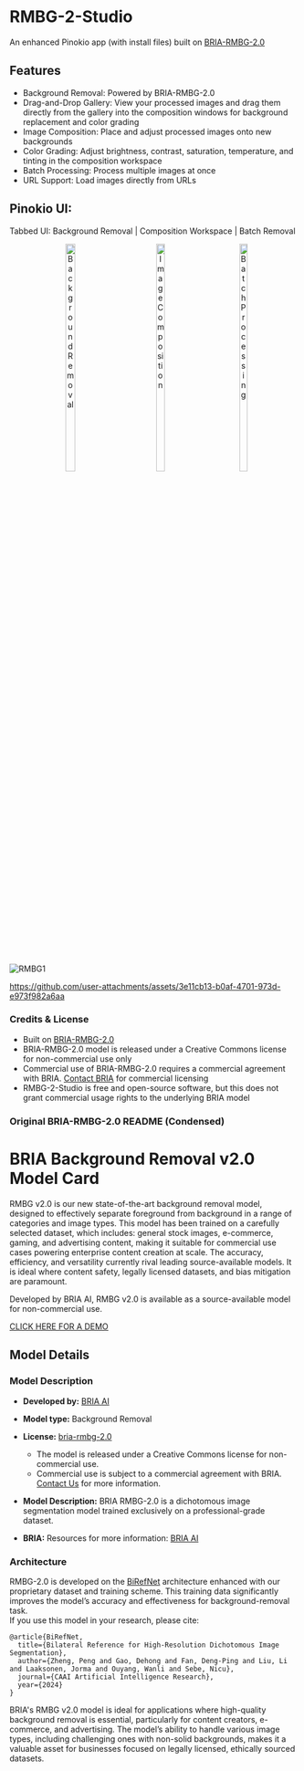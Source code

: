 # RMBG-2-Studio

An enhanced Pinokio app (with install files) built on [BRIA-RMBG-2.0](https://huggingface.co/briaai/RMBG-2.0)

## Features

- Background Removal: Powered by BRIA-RMBG-2.0
- Drag-and-Drop Gallery: View your processed images and drag them directly from the gallery into the composition windows for background replacement and color grading
- Image Composition: Place and adjust processed images onto new backgrounds
- Color Grading: Adjust brightness, contrast, saturation, temperature, and tinting in the composition workspace
- Batch Processing: Process multiple images at once
- URL Support: Load images directly from URLs

## Pinokio UI: 
Tabbed UI:  Background Removal | Composition Workspace | Batch Removal
<p align="center">
  <a href="https://github.com/user-attachments/assets/3e11cb13-b0af-4701-973d-e973f982a6aa" style="vertical-align: top; display: inline-block;">
    <img src="https://github.com/user-attachments/assets/3e11cb13-b0af-4701-973d-e973f982a6aa" width="32%" alt="Background Removal">
  </a>
  <a href="https://github.com/user-attachments/assets/50d138c8-4729-4855-889c-afbd625f6e20" style="vertical-align: top; display: inline-block;">
    <img src="https://github.com/user-attachments/assets/50d138c8-4729-4855-889c-afbd625f6e20" width="32%" alt="Image Composition">
  </a>
  <a href="https://github.com/user-attachments/assets/df4b3ab7-6739-490e-ad29-50a77088ebd1" style="vertical-align: top; display: inline-block;">
    <img src="https://github.com/user-attachments/assets/df4b3ab7-6739-490e-ad29-50a77088ebd1" width="32%" alt="Batch Processing">
  </a>
</p>

![RMBG1](https://github.com/user-attachments/assets/3e11cb13-b0af-4701-973d-e973f982a6aa)


https://github.com/user-attachments/assets/3e11cb13-b0af-4701-973d-e973f982a6aa

### Credits & License
- Built on [BRIA-RMBG-2.0](https://huggingface.co/briaai/RMBG-2.0)
- BRIA-RMBG-2.0 model is released under a Creative Commons license for non-commercial use only
- Commercial use of BRIA-RMBG-2.0 requires a commercial agreement with BRIA. [Contact BRIA](https://bria.ai/contact-us) for commercial licensing
- RMBG-2-Studio is free and open-source software, but this does not grant commercial usage rights to the underlying BRIA model




### Original BRIA-RMBG-2.0 README (Condensed)


# BRIA Background Removal v2.0 Model Card

RMBG v2.0 is our new state-of-the-art background removal model, designed to effectively separate foreground from background in a range of
categories and image types. This model has been trained on a carefully selected dataset, which includes:
general stock images, e-commerce, gaming, and advertising content, making it suitable for commercial use cases powering enterprise content creation at scale. 
The accuracy, efficiency, and versatility currently rival leading source-available models. 
It is ideal where content safety, legally licensed datasets, and bias mitigation are paramount. 

Developed by BRIA AI, RMBG v2.0 is available as a source-available model for non-commercial use. 

[CLICK HERE FOR A DEMO](https://huggingface.co/spaces/briaai/BRIA-RMBG-2.0)

## Model Details
#####
### Model Description

- **Developed by:** [BRIA AI](https://bria.ai/)
- **Model type:** Background Removal 
- **License:** [bria-rmbg-2.0](https://bria.ai/bria-huggingface-model-license-agreement/)
  - The model is released under a Creative Commons license for non-commercial use.
  - Commercial use is subject to a commercial agreement with BRIA. [Contact Us](https://bria.ai/contact-us) for more information. 

- **Model Description:** BRIA RMBG-2.0 is a dichotomous image segmentation model trained exclusively on a professional-grade dataset.
- **BRIA:** Resources for more information: [BRIA AI](https://bria.ai/)


### Architecture
RMBG-2.0 is developed on the [BiRefNet](https://github.com/ZhengPeng7/BiRefNet) architecture enhanced with our proprietary dataset and training scheme. This training data significantly improves the model’s accuracy and effectiveness for background-removal task.<br>
If you use this model in your research, please cite:

```
@article{BiRefNet,
  title={Bilateral Reference for High-Resolution Dichotomous Image Segmentation},
  author={Zheng, Peng and Gao, Dehong and Fan, Deng-Ping and Liu, Li and Laaksonen, Jorma and Ouyang, Wanli and Sebe, Nicu},
  journal={CAAI Artificial Intelligence Research},
  year={2024}
}
```

BRIA's RMBG v2.0 model is ideal for applications where high-quality background removal is essential, particularly for content creators, e-commerce, and advertising. The model’s ability to handle various image types, including challenging ones with non-solid backgrounds, makes it a valuable asset for businesses focused on legally licensed, ethically sourced datasets.
